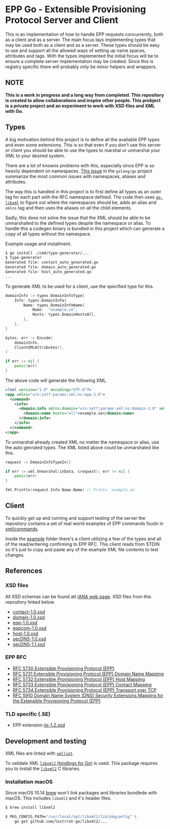 # EPP Go - Extensible Provisioning Protocol Server and Client

This is an implementation of how to handle EPP requests concurrently, both as a
client and as a server. The main focus lays implementing types that may be used
both as a client and as a server. These types should be easy to use and support
all the allowed ways of setting up name spaces, attributes and tags. With the
types implemented the initial focus will be to ensure a complete server
implementation may be created. Since this is registry specific there will
probably only be minor helpers and wrappers.

## NOTE

**This is a work in progress and a long way from completed. This repository is
created to allow collaborations and inspire other people. This probject is a
private project and an experiment to work with XSD files and XML with Go.**

## Types

A big motivation behind this project is to define all the available EPP types
and even some extensions. This is so that even if you don't use this server or
client you should be able to use the types to marshal or unmarshal your XML to
your desired system.

There are a lot of knowns problems with this, especially since EPP is so heavily
dependent on namespaces. [This issue](https://github.com/golang/go/issues/13400)
in the `golang/go` project summarize the most common issues with namespaces,
aliases and attributes.

The way this is handled in this project is to first define all types as an outer
tag for each part with the RFC namespace defined. The code then uses
[`go-libxml`](https://github.com/alexrsagen/go-libxml) to figure out where the
namespaces should be, adds an alias and `xmlns` tag and then uses the aliases on
all the child elements.

Sadly, this does not solve the issue that the XML should be able to be
unmarshalled to the defined types despite the namespace or alias. To handle this
a codegen binary is bundled in this project which can generate a copy of all
types without the namespace.

Example usage and installment.

```sh
$ go install ./cmd/type-generator/...
$ type-generator
Generated file: contact_auto_generated.go
Generated file: domain_auto_generated.go
Generated file: host_auto_generated.go
...
```

To generate XML to be used for a client, use the specified type for this.

```go
domainInfo := types.DomainInfoType{
    Info: types.DomainInfo{
        Name: types.DomainInfoName{
            Name:  "example.se",
            Hosts: types.DomainHostsAll,
        },
    },
}

bytes, err := Encode(
    domainInfo,
    ClientXMLAttributes(),
)

if err != nil {
    panic(err)
}
```

The above code will generate the following XML.

```xml
<?xml version="1.0" encoding="UTF-8"?>
<epp xmlns="urn:ietf:params:xml:ns:epp-1.0">
  <command>
    <info>
      <domain:info xmlns:domain="urn:ietf:params:xml:ns:domain-1.0" xmlns="urn:ietf:params:xml:ns:domain-1.0">
        <domain:name hosts="all">example.se</domain:name>
      </domain:info>
    </info>
  </command>
</epp>
```

To unmarshal already created XML no matter the namespace or alias, use the auto
genrated types. The XML listed above could be unmarshaled like this.

```go
request := DomainInfoTypeIn{}

if err := xml.Unmarshal(inData, &request); err != nil {
    panic(err)
}

fmt.Println(request.Info.Name.Name) // Prints `example.se`
```

## Client

To quickly get up and running and support testing of the server the repository
contains a set of real world examples of EPP commands foudn in
[xml/commands](xml/commands).

Inside the [example](example/client) folder there's a client utilizing a few of
the types and all of the read/writering confirming to EPP RFC. This client reads
from STDIN so it's just to copy and paste any of the example XML file contents
to test changes.

## References

### XSD files

All XSD schemas can be found att [IANA web
page](https://www.iana.org/assignments/xml-registry/xml-registry.xhtml). XSD
files from this repository linked below.

* [contact-1.0.xsd](https://www.iana.org/assignments/xml-registry/schema/contact-1.0.xsd)
* [domain-1.0.xsd](https://www.iana.org/assignments/xml-registry/schema/domain-1.0.xsd)
* [epp-1.0.xsd](https://www.iana.org/assignments/xml-registry/schema/epp-1.0.xsd)
* [eppcom-1.0.xsd](https://www.iana.org/assignments/xml-registry/schema/eppcom-1.0.xsd)
* [host-1.0.xsd](https://www.iana.org/assignments/xml-registry/schema/host-1.0.xsd)
* [secDNS-1.0.xsd](https://www.iana.org/assignments/xml-registry/schema/secDNS-1.0.xsd)
* [secDNS-1.1.xsd](https://www.iana.org/assignments/xml-registry/schema/secDNS-1.1.xsd)

### EPP RFC

* [RFC 5730 Extensible Provisioning Protocol (EPP)](http://www.rfc-editor.org/rfc/rfc5730.txt)
* [RFC 5731 Extensible Provisioning Protocol (EPP) Domain Name Mapping](http://www.rfc-editor.org/rfc/rfc5731.txt)
* [RFC 5732 Extensible Provisioning Protocol (EPP) Host Mapping](http://www.rfc-editor.org/rfc/rfc5732.txt)
* [RFC 5733 Extensible Provisioning Protocol (EPP) Contact Mapping](http://www.rfc-editor.org/rfc/rfc5733.txt)
* [RFC 5734 Extensible Provisioning Protocol (EPP) Transport over TCP](http://www.rfc-editor.org/rfc/rfc5734.txt)
* [RFC 5910 Domain Name System (DNS) Security Extensions Mapping for the Extensible Provisioning Protocol (EPP)](http://www.rfc-editor.org/rfc/rfc5910.txt)

### TLD specific (.SE)

* EPP extension [iis-1.2.xsd](https://registrar.iis.se/files/iis-1.2.xml)

## Development and testing

XML files are linted with [`xmllint`](http://xmlsoft.org/xmllint.html).

To validate XML [`libxml2` (bindings for
Go)](https://github.com/lestrrat-go/libxml2/) is used. This package requires you
to install the [`libxml2`](http://xmlsoft.org/downloads.html) C libraries.

### Installation macOS

Since macOS 10.14 [brew](https://brew.sh/) won't link packages and libraries
bundlede with macOS. This includes `libxml2` and it's header files.

```sh
$ brew install libxml2

$ PKG_CONFIG_PATH="/usr/local/opt/libxml2/lib/pkgconfig" \
    go get github.com/lestrrat-go/libxml2/...
```
